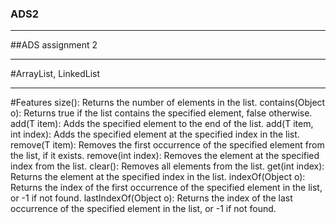### ADS2
________
##ADS assignment 2
________
#ArrayList, LinkedList
________
#Features
size(): Returns the number of elements in the list.
contains(Object o): Returns true if the list contains the specified element, false otherwise.
add(T item): Adds the specified element to the end of the list.
add(T item, int index): Adds the specified element at the specified index in the list.
remove(T item): Removes the first occurrence of the specified element from the list, if it exists.
remove(int index): Removes the element at the specified index from the list.
clear(): Removes all elements from the list.
get(int index): Returns the element at the specified index in the list.
indexOf(Object o): Returns the index of the first occurrence of the specified element in the list, or -1 if not found.
lastIndexOf(Object o): Returns the index of the last occurrence of the specified element in the list, or -1 if not found.

